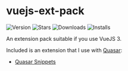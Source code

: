 # vuejs-ext-pack

![Version](https://vsmarketplacebadge.apphb.com/version/NdagiStanley.vuejs-ext-pack.svg)
![Stars](https://vsmarketplacebadge.apphb.com/rating-star/NdagiStanley.vuejs-ext-pack.svg)
![Downloads](https://vsmarketplacebadge.apphb.com/downloads/NdagiStanley.vuejs-ext-pack.svg)
![Installs](https://vsmarketplacebadge.apphb.com/installs/NdagiStanley.vuejs-ext-pack.svg)

An extension pack suitable if you use VueJS 3.

Included is an extension that I use with [Quasar](https://quasar.dev):

- [Quasar Snippets](https://marketplace.visualstudio.com/items?itemName=abdelaziz18003.quasar-snippets)

